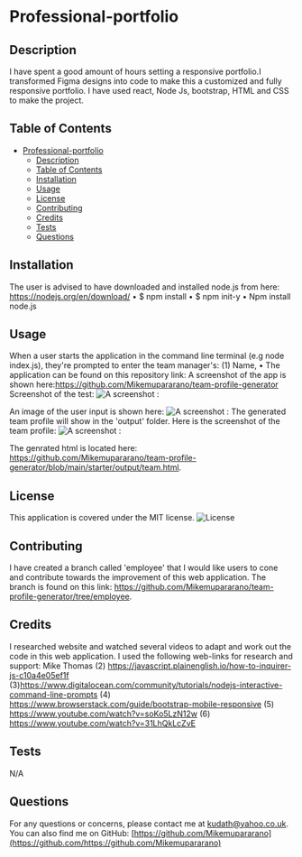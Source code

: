 # Professional-portfolio
## Description
I have spent a good amount of hours setting a responsive portfolio.I transformed Figma designs into code to make this a customized and fully responsive portfolio. I have used react, Node Js, bootstrap, HTML and CSS to make the project.  

 
## Table of Contents
- [Professional-portfolio](#professional-portfolio)
  - [Description](#description)
  - [Table of Contents](#table-of-contents)
  - [Installation](#installation)
  - [Usage](#usage)
  - [License](#license)
  - [Contributing](#contributing)
  - [Credits](#credits)
  - [Tests](#tests)
  - [Questions](#questions)

## Installation
The user is advised to have downloaded and installed node.js from here: https://nodejs.org/en/download/
•	$ npm install
•	$ npm init-y
•	Npm install node.js


## Usage
When a user starts the application in the command line terminal (e.g node index.js), they're prompted to enter the team manager's: (1) Name, 
•	The application can be found on this repository link:
A screenshot of the app is shown here:https://github.com/Mikemupararano/team-profile-generator
Screenshot of the test:
![A screenshot :](./assets/final-test.png)

An image of the user input is shown here:
![A screenshot :](./assets/final-user-input.png)
The generated team profile will show in the 'output' folder. Here is the screenshot of the team profile: 
![A screenshot :](./assets/final-screenshot.png)

The genrated html is located here: https://github.com/Mikemupararano/team-profile-generator/blob/main/starter/output/team.html.

## License
This application is covered under the MIT license.
![License](https://img.shields.io/badge/license-MIT-blue.svg)
## Contributing
I have created a branch called 'employee' that I would like users to cone and contribute towards the improvement of this web application. The branch is found on this link: https://github.com/Mikemupararano/team-profile-generator/tree/employee.

## Credits
I researched website and watched several videos to adapt and work out the code in this web application. I used the following web-links for research and support:
Mike Thomas
(2) https://javascript.plainenglish.io/how-to-inquirer-js-c10a4e05ef1f
(3)https://www.digitalocean.com/community/tutorials/nodejs-interactive-command-line-prompts
(4) https://www.browserstack.com/guide/bootstrap-mobile-responsive
(5) https://www.youtube.com/watch?v=soKo5LzN12w
(6) https://www.youtube.com/watch?v=31LhQkLcZvE

## Tests
N/A

## Questions
For any questions or concerns, please contact me at [kudath@yahoo.co.uk](mailto:kudath@yahoo.co.uk).
You can also find me on GitHub: [https://github.com/Mikemupararano](https://github.com/https://github.com/Mikemupararano)
